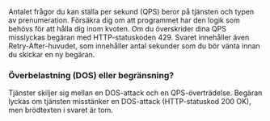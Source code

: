 Antalet frågor du kan ställa per sekund (QPS) beror på tjänsten och typen av prenumeration. Försäkra dig om att programmet har den logik som behövs för att hålla dig inom kvoten. Om du överskrider dina QPS misslyckas begäran med HTTP-statuskoden 429. Svaret innehåller även Retry-After-huvudet, som innehåller antal sekunder som du bör vänta innan du skickar en ny begäran.  
  
### <a name="denial-of-service-dos-versus-throttling"></a>Överbelastning (DOS) eller begränsning?

Tjänster skiljer sig mellan en DOS-attack och en QPS-överträdelse. Begäran lyckas om tjänsten misstänker en DOS-attack (HTTP-statuskod 200 OK), men brödtexten i svaret är tom.